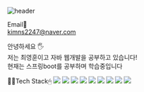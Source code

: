 ![header](https://capsule-render.vercel.app/api?type=waving&height=200&animation=fadeIn&text=kimns2247's%20Profile&fontColor=FFFFFF)

Email📧 <br>
kimns2247@naver.com

안녕하세요 🖐 <br>
저는 최영훈이고 자바 웹개발을 공부하고 있습니다! <br>
현재는 스프링boot를 공부하며 학습중입니다

🧑‍💻Tech Stack🖱︎
  <img src="https://img.shields.io/badge/Java-007396?style=for-the-badge&logo=Java&logoColor=white">
  <img src="https://img.shields.io/badge/Javascript-F7DF1E?style=for-the-badge&logo=Javascript&logoColor=white">
  <img src="https://img.shields.io/badge/jQuery-0769AD?style=for-the-badge&logo=jQuery&logoColor=white">
  <img src="https://img.shields.io/badge/Oracle-F80000?style=for-the-badge&logo=Oracle&logoColor=white">
  <img src="https://img.shields.io/badge/Spring-6DB33F?style=for-the-badge&logo=Spring&logoColor=white">
   <img src="https://img.shields.io/badge/Springboot-6DB33F?style=for-the-badge&logo=Springboot&logoColor=white">
  <img src="https://img.shields.io/badge/Mybatis-6DB33F?style=for-the-badge&logo=MYbatis&logoColor=black">
   <img src="https://img.shields.io/badge/JPA-6DB33F?style=for-the-badge&logo=JPA&logoColor=black">
  <img src="https://img.shields.io/badge/java-007396?style=flat-square&logo=java&logoColor=white"/>
